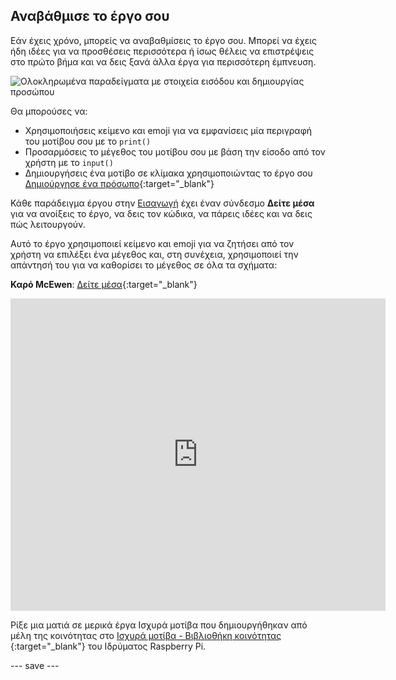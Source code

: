 ## Αναβάθμισε το έργο σου

Εάν έχεις χρόνο, μπορείς να αναβαθμίσεις το έργο σου. Μπορεί να έχεις ήδη ιδέες για να προσθέσεις περισσότερα ή ίσως θέλεις να επιστρέψεις στο πρώτο βήμα και να δεις ξανά άλλα έργα για περισσότερη έμπνευση.

![Ολοκληρωμένα παραδείγματα με στοιχεία εισόδου και δημιουργίας προσώπου](images/upgrade.gif)

Θα μπορούσες να:
- Χρησιμοποιήσεις κείμενο και emoji για να εμφανίσεις μία περιγραφή του μοτίβου σου με το `print()`
- Προσαρμόσεις το μέγεθος του μοτίβου σου με βάση την είσοδο από τον χρήστη με το `input()`
- Δημιουργήσεις ένα μοτίβο σε κλίμακα χρησιμοποιώντας το έργο σου [Δημιούργησε ένα πρόσωπο](https://projects.raspberrypi.org/en/projects/make-a-face){:target="_blank"}

Κάθε παράδειγμα έργου στην [Εισαγωγή](.) έχει έναν σύνδεσμο **Δείτε μέσα** για να ανοίξεις το έργο, να δεις τον κώδικα, να πάρεις ιδέες και να δεις πώς λειτουργούν.

Αυτό το έργο χρησιμοποιεί κείμενο και emoji για να ζητήσει από τον χρήστη να επιλέξει ένα μέγεθος και, στη συνέχεια, χρησιμοποιεί την απάντησή του για να καθορίσει το μέγεθος σε όλα τα σχήματα:

**Καρό McEwen**: [Δείτε μέσα](https://trinket.io/python/4706d1a81b){:target="_blank"}
<div class="trinket">
  <iframe src="https://trinket.io/embed/python/4706d1a81b?outputOnly=true&start=result" width="600" height="500" frameborder="0" marginwidth="0" marginheight="0" allowfullscreen>
  </iframe>
</div>

Ρίξε μια ματιά σε μερικά έργα Ισχυρά μοτίβα που δημιουργήθηκαν από μέλη της κοινότητας στο [Ισχυρά μοτίβα - Βιβλιοθήκη κοινότητας ](https://wke.lt/w/s/yyNPQT){:target="_blank"} του Ιδρύματος Raspberry Pi.

--- save ---

